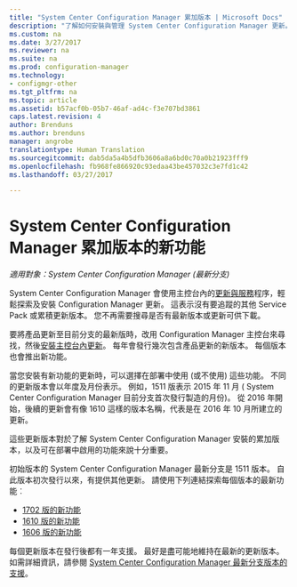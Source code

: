 ```yaml
---
title: "System Center Configuration Manager 累加版本 | Microsoft Docs"
description: "了解如何安裝與管理 System Center Configuration Manager 更新。"
ms.custom: na
ms.date: 3/27/2017
ms.reviewer: na
ms.suite: na
ms.prod: configuration-manager
ms.technology:
- configmgr-other
ms.tgt_pltfrm: na
ms.topic: article
ms.assetid: b57acf0b-05b7-46af-ad4c-f3e707bd3861
caps.latest.revision: 4
author: Brenduns
ms.author: brenduns
manager: angrobe
translationtype: Human Translation
ms.sourcegitcommit: dab5da5a4b5dfb3606a8a6bd0c70a0b21923fff9
ms.openlocfilehash: fb968fe866920c93edaa43be457032c3e7fd1c42
ms.lasthandoff: 03/27/2017

---
```

# <a name="whats-new-in-system-center-configuration-manager-incremental-versions"></a>System Center Configuration Manager 累加版本的新功能

*適用對象：System Center Configuration Manager (最新分支)*




 System Center Configuration Manager 會使用主控台內的[更新與服務](/sccm/core/servers/manage/updates)程序，輕鬆探索及安裝 Configuration Manager 更新。 這表示沒有要追蹤的其他 Service Pack 或累積更新版本。 您不再需要搜尋是否有最新版本或更新可供下載。

 要將產品更新至目前分支的最新版時，改用 Configuration Manager 主控台來尋找，然後[安裝主控台內更新](../../../core/servers/manage/install-in-console-updates.md)。 每年會發行幾次包含產品更新的新版本。 每個版本也會推出新功能。  

 當您安裝有新功能的更新時，可以選擇在部署中使用 (或不使用) 這些功能。 不同的更新版本會以年度及月份表示。 例如，1511 版表示 2015 年 11 月 ( System Center Configuration Manager 目前分支首次發行製造的月份)。 從 2016 年開始，後續的更新會有像 1610 這樣的版本名稱，代表是在 2016 年 10 月所建立的更新。

 這些更新版本對於了解 System Center Configuration Manager 安裝的累加版本，以及可在部署中啟用的功能來說十分重要。

 初始版本的 System Center Configuration Manager 最新分支是 1511 版本。 自此版本初次發行以來，有提供其他更新。 請使用下列連結探索每個版本的最新功能︰
  - [1702 版的新功能](../../../core/plan-design/changes/whats-new-in-version-1702.md)
  - [1610 版的新功能](../../../core/plan-design/changes/whats-new-in-version-1610.md)
  - [1606 版的新功能](../../../core/plan-design/changes/whats-new-in-version-1606.md)  

<!-- 
  - [What's new in version 1602](../../../core/plan-design/changes/whats-new-in-version-1602.md)
-->

 每個更新版本在發行後都有一年支援。 最好是盡可能地維持在最新的更新版本。 如需詳細資訊，請參閱 [System Center Configuration Manager 最新分支版本的支援](../../../core/servers/manage/current-branch-versions-supported.md)。  

